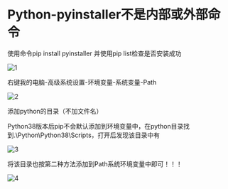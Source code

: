 # Python-pyinstaller不是内部或外部命令

使用命令pip install pyinstaller
并使用pip list检查是否安装成功

![1](\../Image/Python-pyinstaller不是内部或外部命令/1.png)

右键我的电脑-高级系统设置-环境变量-系统变量-Path

![2](\../Image/Python-pyinstaller不是内部或外部命令/2.png)

添加python的目录（不加文件名）

Python38版本后pip不会默认添加到环境变量中，在python目录找到.\Python\Python38\Scripts，打开后发现该目录中有

![3](\../Image/Python-pyinstaller不是内部或外部命令/3.png)

将该目录也按第二种方法添加到Path系统环境变量中即可！！！

![4](\../Image/Python-pyinstaller不是内部或外部命令/4.png)
